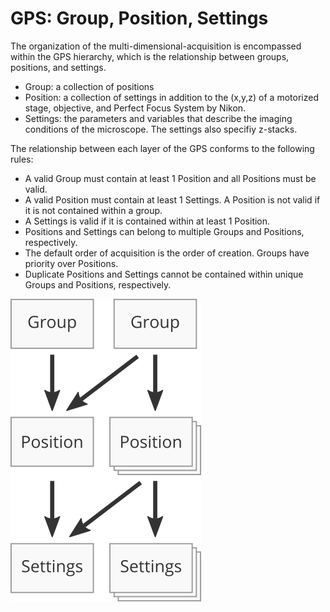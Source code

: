 # GPS: Group, Position, Settings
The organization of the multi-dimensional-acquisition is encompassed within the GPS hierarchy, which is the relationship between groups, positions, and settings.

* Group: a collection of positions
* Position: a collection of settings in addition to the (x,y,z) of a motorized stage, objective, and Perfect Focus System by Nikon.
* Settings: the parameters and variables that describe the imaging conditions of the microscope. The settings also specifiy z-stacks.

The relationship between each layer of the GPS conforms to the following rules:

* A valid Group must contain at least 1 Position and all Positions must be valid.
* A valid Position must contain at least 1 Settings. A Position is not valid if it is not contained within a group.
* A Settings is valid if it is contained within at least 1 Position.
* Positions and Settings can belong to multiple Groups and Positions, respectively.
* The default order of acquisition is the order of creation. Groups have priority over Positions.
* Duplicate Positions and Settings cannot be contained within unique Groups and Positions, respectively.

![](images/gps-hierarchy.png)